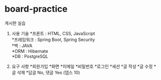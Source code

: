 # board-practice
게시판 실습

1. 사용 기술
*프론트 : HTML, CSS, JavaScript<br/>
*프레임워크 : Spring Boot, Spring Security<br/>
*백 : JAVA<br/>
*ORM : Hibernate<br/>
*DB : PostgreSQL

2. 요구 사항
*회원가입
  *화면
  *이메일
  *비밀번호
*로그인
*세션
*글 작성
*글 수정
*글 삭제
*답글 No, 댓글 Yes (뎁스 10)
